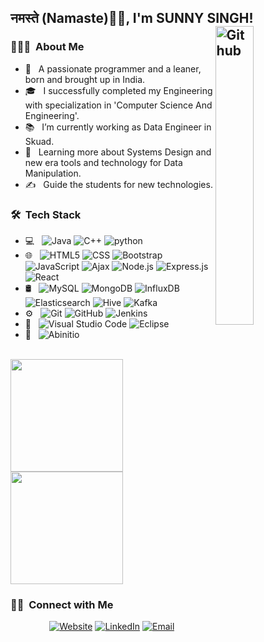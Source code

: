 <h2>नमस्ते (Namaste)🙏🏻, I'm SUNNY SINGH!
  </br>
<img width="35%" align="right" alt="Github" src="https://user-images.githubusercontent.com/70096180/105072372-beaf5080-5aab-11eb-880d-2af3f90c2219.gif" />

<h3> 👨🏻‍💻 &nbsp;About Me </h3>

- 🤔 &nbsp; A passionate programmer and a leaner, born and brought up in India.
- 🎓 &nbsp; I successfully completed my Engineering with specialization in 'Computer Science And Engineering'.
- 📚 &nbsp; I’m currently working as Data Engineer in Skuad.
- 🌱 &nbsp; Learning more about Systems Design and new era tools and technology for Data Manipulation.
- ✍️ &nbsp; Guide the students for new technologies.

<h3> 🛠 &nbsp;Tech Stack</h3>

- 💻 &nbsp;
  ![Java](https://img.shields.io/badge/-Java-333333?style=flat&logo=Java&logoColor=007396)
  ![C++](https://img.shields.io/badge/-C++-333333?style=flat&logo=C%2B%2B&logoColor=00599C)
  ![python](https://img.shields.io/badge/-python-333333?style=flat&logo=C%2B%2B&logoColor=00599C)
- 🌐 &nbsp;
  ![HTML5](https://img.shields.io/badge/-HTML5-333333?style=flat&logo=HTML5)
  ![CSS](https://img.shields.io/badge/-CSS-333333?style=flat&logo=CSS3&logoColor=1572B6)
  ![Bootstrap](https://img.shields.io/badge/-Bootstrap-333333?style=flat&logo=bootstrap&logoColor=563D7C)
  ![JavaScript](https://img.shields.io/badge/-JavaScript-333333?style=flat&logo=javascript)
  ![Ajax](https://img.shields.io/badge/-Ajax-333333?style=flat&logo=ajax)
  ![Node.js](https://img.shields.io/badge/-Node.js-333333?style=flat&logo=node.js)
  ![Express.js](https://img.shields.io/badge/-Express.js-333333?style=flat&logo=express.js)
  ![React](https://img.shields.io/badge/-React-333333?style=flat&logo=react)
- 🛢 &nbsp;
  ![MySQL](https://img.shields.io/badge/-MySQL-333333?style=flat&logo=mysql)
  ![MongoDB](https://img.shields.io/badge/-MongoDB-333333?style=flat&logo=mongodb)
  ![InfluxDB](https://img.shields.io/badge/-InfluxDB-333333?style=flat&logo=influxdb)
  ![Elasticsearch](https://img.shields.io/badge/-Elasticsearch-333333?style=flat&logo=elasticsearch)
  ![Hive](https://img.shields.io/badge/-Hive-333333?style=flat&logo=hive)
  ![Kafka](https://img.shields.io/badge/-Kafka-333333?style=flat&logo=kafka)
- ⚙️ &nbsp;
  ![Git](https://img.shields.io/badge/-Git-333333?style=flat&logo=git)
  ![GitHub](https://img.shields.io/badge/-GitHub-333333?style=flat&logo=github)
  ![Jenkins](https://img.shields.io/badge/-Jenkins-333333?style=flat&logo=jenkins)
- 🔧 &nbsp;
  ![Visual Studio Code](https://img.shields.io/badge/-Visual%20Studio%20Code-333333?style=flat&logo=visual-studio-code&logoColor=007ACC)
  ![Eclipse](https://img.shields.io/badge/-Eclipse-333333?style=flat&logo=eclipse-ide&logoColor=2C2255)
- 📜 &nbsp;
  ![Abinitio](https://img.shields.io/badge/-Abinitio-333333?style=flat&logo=abinitio&logoColor=007ACC)

<br/>

<a href="https://github.com/singhsunny0712">
  <img height="180em" src="https://github-readme-stats.vercel.app/api?username=Rajeshjha586&theme=buefy&show_icons=true" />
  <img height="180em" src="https://github-readme-stats.vercel.app/api/top-langs/?username=Rajeshjha586&theme=buefy&layout=compact" />
</a>

<br/>

<h3> 🤝🏻 &nbsp;Connect with Me </h3>

<p align="center">
<a href="https://singhsunny0712.github.io/MyPortFolio/"><img alt="Website" src="https://img.shields.io/badge/Portfolio-www.sunnysingh.com-blue?style=flat-square&logo=google-chrome"></a>
<a href="https://www.linkedin.com/in/sunny-singh-80434512b/"><img alt="LinkedIn" src="https://img.shields.io/badge/LinkedIn-Sunny%20Singh-blue?style=flat-square&logo=linkedin"></a>
<a href="mailto:singhsunny0712@gmail.com"><img alt="Email" src="https://img.shields.io/badge/Email-singhsunny0712@gmail.com-blue?style=flat-square&logo=gmail"></a>
</p>